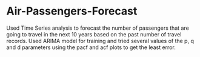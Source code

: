 # Air-Passengers-Forecast
Used Time Series analysis to forecast the number of passengers that are going to travel in the next 10 years based on the past number of travel records.
Used ARIMA model for training and tried several values of the p, q and d parameters using the pacf and acf plots to get the least error.
